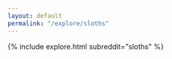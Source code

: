 ```yaml
---
layout: default
permalink: "/explore/sloths"
---
```


{% include explore.html subreddit="sloths" %}
